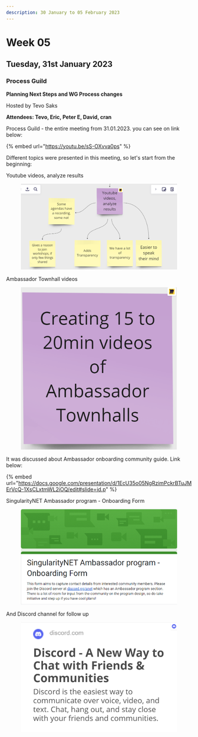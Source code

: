 ```yaml
---
description: 30 January to 05 February 2023
---
```


# Week 05

## Tuesday, 31st January 2023 <a href="#tuesday-24th-january-2023" id="tuesday-24th-january-2023"></a>

### **Process Guild** <a href="#process-guild" id="process-guild"></a>

**Planning Next Steps and WG Process changes**

Hosted by Tevo Saks

**Attendees: Tevo, Eric, Peter E, David, cran**

Process Guild - the entire meeting from 31.01.2023. you can see on link below:

{% embed url="https://youtu.be/sS-OXvva0ps" %}

Different topics were presented in this meeting, so let's start from the beginning:

Youtube videos, analyze results

<figure><img src="../../../.gitbook/assets/31.png" alt=""><figcaption></figcaption></figure>

Ambassador Townhall videos

<figure><img src="../../../.gitbook/assets/Video.png" alt=""><figcaption></figcaption></figure>

It was discussed about Ambassador onboarding community guide. Link below:

{% embed url="https://docs.google.com/presentation/d/1EcU35o05NgRzimPckrBTuJMErVcQ-1XsCLxtmWL2iOQ/edit#slide=id.p" %}

SingularityNET Ambassador program - Onboarding Form&#x20;

<figure><img src="../../../.gitbook/assets/form.png" alt=""><figcaption></figcaption></figure>

And Discord channel for follow up

<figure><img src="../../../.gitbook/assets/Discord.png" alt=""><figcaption></figcaption></figure>



